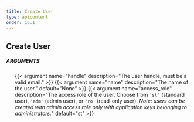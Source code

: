 ```yaml
---
title: Create User
type: apicontent
order: 16.1
---
```


## Create User
##### ARGUMENTS

<ul class="arguments">
    {{< argument name="handle" description="The user handle, must be a valid email." >}}
    {{< argument name="name" description="The name of the user." default="None" >}}
    {{< argument name="access_role" description="The access role of the user. Choose from <code>'st'</code> (standard user), <code>'adm'</code> (admin user), or <code>'ro'</code> (read-only user). <em>Note: users can be created with admin access role only with application keys belonging to administrators.</em>" default="st" >}}
</ul>
